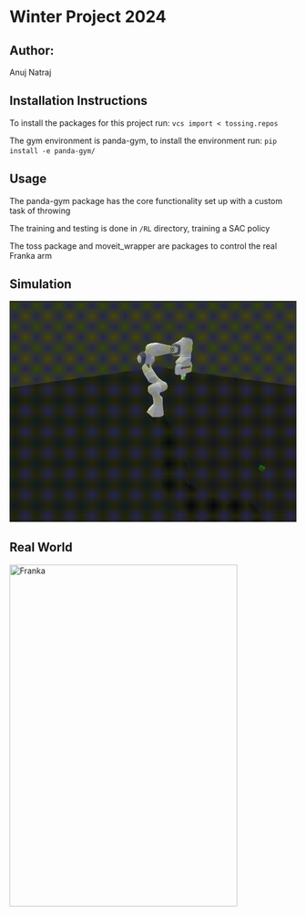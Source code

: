 # Winter Project 2024

## Author: 
Anuj Natraj

## Installation Instructions

To install the packages for this project run: `vcs import < tossing.repos`

The gym environment is panda-gym, to install the environment run: `pip install -e panda-gym/`

## Usage

The panda-gym package has the core functionality set up with a custom task of throwing

The training and testing is done in `/RL` directory, training a SAC policy

The toss package and moveit_wrapper are packages to control the real Franka arm

## Simulation

![Simulation](assets/simulation.gif)

## Real World

<img title="Franka" src="assets/result.gif" width="400" height="600">